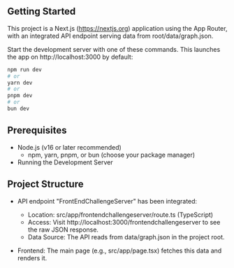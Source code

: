## Getting Started
This project is a Next.js (https://nextjs.org) application using the App Router, with an integrated API endpoint serving data from root/data/graph.json.

Start the development server with one of these commands. This launches the app on http://localhost:3000 by default:
```bash
npm run dev
# or
yarn dev
# or
pnpm dev
# or
bun dev
```

## Prerequisites
* Node.js (v16 or later recommended)
   * npm, yarn, pnpm, or bun (choose your package manager)
* Running the Development Server


## Project Structure
* API endpoint "FrontEndChallengeServer" has been integrated:
    * Location: src/app/frontendchallengeserver/route.ts (TypeScript)
    * Access: Visit http://localhost:3000/frontendchallengeserver to see the raw JSON response.
    * Data Source: The API reads from data/graph.json in the project root.

* Frontend: The main page (e.g., src/app/page.tsx) fetches this data and renders it.
